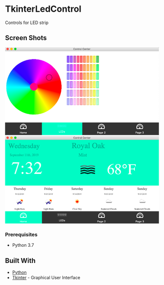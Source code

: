 # TkinterLedControl
Controls for LED strip 

## Screen Shots
<img src="Tkinter_resources/Screenshots/Screenshot_1.png" alt="Screenshot 1" >  
<img src="Tkinter_resources/Screenshots/Screenshot_2.png" alt="Screenshot 2" >

### Prerequisites
* Python 3.7

## Built With
* [Python](https://www.python.org/)
* [Tkinter](https://docs.python.org/3/library/tkinter.html) - Graphical User Interface
